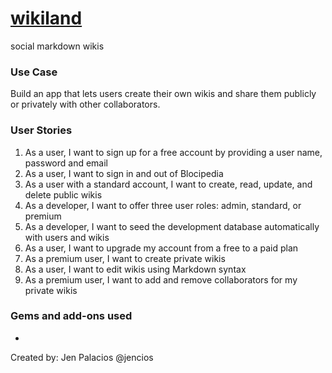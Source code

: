 <h1><a href="https://wiki-land.herokuapp.com/">wikiland</a></h1> social markdown wikis

<h3>Use Case</h3>
Build an app that lets users create their own wikis and share them publicly or privately with other collaborators.

<h3>User Stories</h3>
<ol>
<li>As a user, I want to sign up for a free account by providing a user name, password and email</li>
<li>As a user, I want to sign in and out of Blocipedia</li>
<li>As a user with a standard account, I want to create, read, update, and delete public wikis</li>
<li>As a developer, I want to offer three user roles: admin, standard, or premium</li>
<li>As a developer, I want to seed the development database automatically with users and wikis</li>
<li>As a user, I want to upgrade my account from a free to a paid plan</li>
<li>As a premium user, I want to create private wikis</li>
<li>As a user, I want to edit wikis using Markdown syntax</li>
<li>As a premium user, I want to add and remove collaborators for my private wikis</li>
</ol>

<h3>Gems and add-ons used</h3>
<ul>
<li></li>
</ul>

Created by: Jen Palacios @jencios